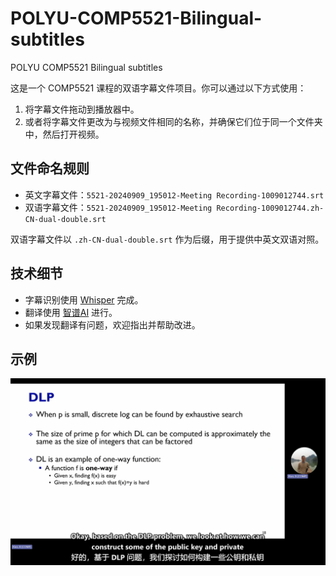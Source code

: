 # POLYU-COMP5521-Bilingual-subtitles

POLYU COMP5521 Bilingual subtitles

这是一个 COMP5521 课程的双语字幕文件项目。你可以通过以下方式使用：

1. 将字幕文件拖动到播放器中。
2. 或者将字幕文件更改为与视频文件相同的名称，并确保它们位于同一个文件夹中，然后打开视频。

## 文件命名规则

- 英文字幕文件：`5521-20240909_195012-Meeting Recording-1009012744.srt`
- 双语字幕文件：`5521-20240909_195012-Meeting Recording-1009012744.zh-CN-dual-double.srt`

双语字幕文件以 `.zh-CN-dual-double.srt` 作为后缀，用于提供中英文双语对照。

## 技术细节

- 字幕识别使用 [Whisper](https://github.com/openai/whisper) 完成。
- 翻译使用 [智谱AI](https://ai.zhiyuanjituan.com/) 进行。
- 如果发现翻译有问题，欢迎指出并帮助改进。

## 示例

![Example](example.png)
